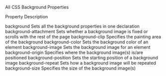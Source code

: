 All CSS Background Properties

Property                Description

background	            Sets all the background properties in one declaration
background-attachment	Sets whether a background image is fixed or scrolls with the rest of the page
background-clip	        Specifies the painting area of the background
background-color	    Sets the background color of an element
background-image	    Sets the background image for an element
background-origin	    Specifies where the background image(s) is/are positioned
background-position	    Sets the starting position of a background image
background-repeat	    Sets how a background image will be repeated
background-size	        Specifies the size of the background image(s)